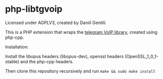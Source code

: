 # php-libtgvoip

Licensed under AGPLV3, created by Daniil Gentili.

This is a PHP extension that wraps the [telegram VoIP library](https://github.com/grishka/libtgvoip), created using php-cpp.

Installation:

Install the libopus headers (libopus-dev), openssl headers (OpenSSL_1_0_1-stable) and the php-cpp headers.

Then clone this repository recursively and run `make && sudo make install`


